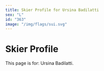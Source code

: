 ```yaml
---
title: Skier Profile for Ursina Badilatti
sex: "L"
id: "363"
image: "/img/flags/sui.svg" 
---
```


# Skier Profile

This page is for: Ursina Badilatti.
    